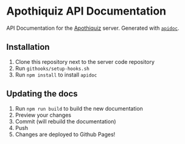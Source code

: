 # Apothiquiz API Documentation

API Documentation for the [Apothiquiz](https://github.com/ValFraNath/apothiquiz) server.
Generated with [`apidoc`](https://github.com/apidoc/apidoc/).

## Installation

1. Clone this repository next to the server code repository
2. Run `githooks/setup-hooks.sh`
3. Run `npm install` to install `apidoc`

## Updating the docs

1. Run `npm run build` to build the new documentation
2. Preview your changes
3. Commit (will rebuild the documentation)
4. Push
5. Changes are deployed to Github Pages!

